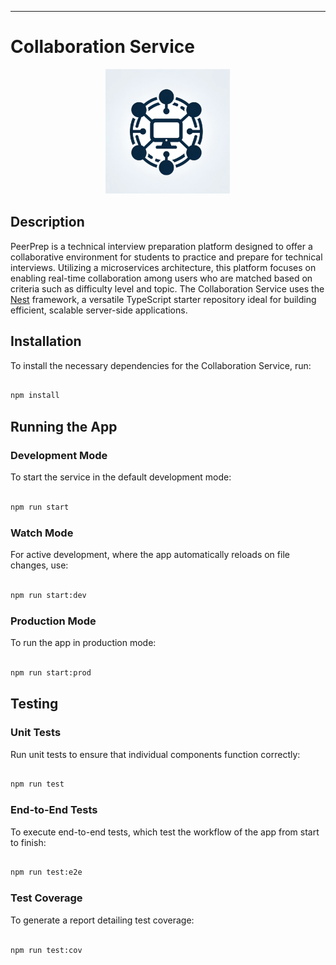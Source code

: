 ----------
# Collaboration Service

<p align="center">
  <img src="../../GuideAssets/Logo.png" width="200" alt="PeerPrep Logo">
</p>

## Description

PeerPrep is a technical interview preparation platform designed to offer a collaborative environment for students to practice and prepare for technical interviews. Utilizing a microservices architecture, this platform focuses on enabling real-time collaboration among users who are matched based on criteria such as difficulty level and topic. The Collaboration Service uses the [Nest](https://github.com/nestjs/nest) framework, a versatile TypeScript starter repository ideal for building efficient, scalable server-side applications.

## Installation

To install the necessary dependencies for the Collaboration Service, run:

```bash

npm install

```

## Running the App

### Development Mode

To start the service in the default development mode:

```bash

npm run start

```

### Watch Mode

For active development, where the app automatically reloads on file changes, use:

```bash

npm run start:dev

```


### Production Mode

To run the app in production mode:

```bash

npm run start:prod

```


## Testing

### Unit Tests

Run unit tests to ensure that individual components function correctly:

```bash

npm run test

```

### End-to-End Tests

To execute end-to-end tests, which test the workflow of the app from start to finish:

```bash

npm run test:e2e

```


### Test Coverage

To generate a report detailing test coverage:

```bash

npm run test:cov

```
